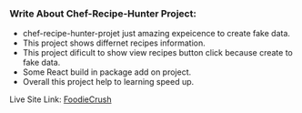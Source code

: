 ###  Write About Chef-Recipe-Hunter Project: ###

- chef-recipe-hunter-projet just amazing expeicence to create fake data.
- This project shows differnet recipes information.
- This project dificult to show view recipes button click because create to fake data.
- Some React build in package add on project.
- Overall this project help to learning speed up.  
 

Live Site Link: [FoodieCrush]()